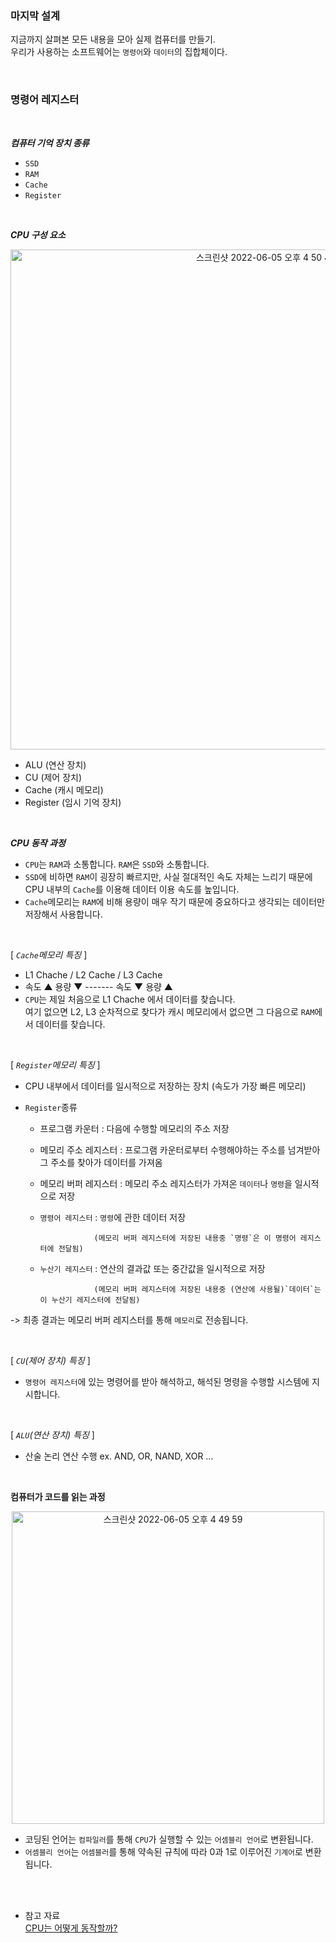 ### 마지막 설계

지금까지 살펴본 모든 내용을 모아 실제 컴퓨터를 만들기.   
우리가 사용하는 소프트웨어는 `명령어`와 `데이터`의 집합체이다.

<br/>

### 명령어 레지스터

<br/>

<b>*컴퓨터 기억 장치 종류*</b>

- `SSD`
- `RAM`
- `Cache`
- `Register`

<br/>

<b>*CPU 구성 요소*</b>

<p align="center">
<img width="800" alt="스크린샷 2022-06-05 오후 4 50 47" src="https://user-images.githubusercontent.com/80025242/172041533-db158286-f9bc-4052-b366-ff48b72c5993.png">
</p>

- ALU (연산 장치)
- CU (제어 장치)
- Cache (캐시 메모리)
- Register (임시 기억 장치)

<br/>

<b>*CPU 동작 과정*</b>

- `CPU`는 `RAM`과 소통합니다. `RAM`은 `SSD`와 소통합니다.
- `SSD`에 비하면 `RAM`이 굉장히 빠르지만, 사실 절대적인 속도 자체는 느리기 때문에 CPU 내부의 `Cache`를 이용해 데이터 이용 속도를 높입니다.
- `Cache`메모리는 `RAM`에 비해 용량이 매우 작기 때문에 중요하다고 생각되는 데이터만 저장해서 사용합니다.

<br/>

[ *`Cache`메모리 특징* ]

- L1 Chache / L2 Cache / L3 Cache
- 속도 ▲ 용량 ▼ ------- 속도 ▼ 용량 ▲
- `CPU`는 제일 처음으로 L1 Chache 에서 데이터를 찾습니다.   
   여기 없으면 L2, L3 순차적으로 찾다가 캐시 메모리에서 없으면 그 다음으로 `RAM`에서 데이터를 찾습니다.
   
<br/>

[ *`Register`메모리 특징* ]

- CPU 내부에서 데이터를 일시적으로 저장하는 장치 (속도가 가장 빠른 메모리)
- `Register`종류   

   - 프로그램 카운터 : 다음에 수행할 메모리의 주소 저장   
   - 메모리 주소 레지스터 : 프로그램 카운터로부터 수행해야하는 주소를 넘겨받아 그 주소를 찾아가 데이터를 가져옴   
   - 메모리 버퍼 레지스터 : 메모리 주소 레지스터가 가져온 `데이터`나 `명령`을 일시적으로 저장   
   - `명령어 레지스터` : `명령`에 관한 데이터 저장    
   
                     (메모리 버퍼 레지스터에 저장된 내용중 `명령`은 이 명령어 레지스터에 전달됨)   
                     
   - `누산기 레지스터` : 연산의 결과값 또는 중간값을 일시적으로 저장   
   
                     (메모리 버퍼 레지스터에 저장된 내용중 (연산에 사용될)`데이터`는 이 누산기 레지스터에 전달됨)    

-> 최종 결과는 메모리 버퍼 레지스터를 통해 `메모리`로 전송됩니다.

<br/>

[ *`CU`(제어 장치) 특징* ]

- `명령어 레지스터`에 있는 명령어를 받아 해석하고, 해석된 명령을 수행할 시스템에 지시합니다.

<br/>

[ *`ALU`(연산 장치) 특징* ]

- 산술 논리 연산 수행 ex. AND, OR, NAND, XOR ...

<br/>

<b>컴퓨터가 코드를 읽는 과정</b>

<p align="center">
<img width="500" alt="스크린샷 2022-06-05 오후 4 49 59" src="https://user-images.githubusercontent.com/80025242/172041650-8e3f9d29-02db-4591-8d35-994074319e2f.png">
</p>

- 코딩된 언어는 `컴파일러`를 통해 `CPU`가 실행할 수 있는 `어셈블리 언어`로 변환됩니다.
- `어셈블리 언어`는 `어셈블러`를 통해 약속된 규칙에 따라 0과 1로 이루어진 `기계어`로 변환됩니다.


<br/>
<br/>

- 참고 자료   
   [CPU는 어떻게 동작할까?](https://www.youtube.com/watch?v=Fg00LN30Ezg&t=234s)

